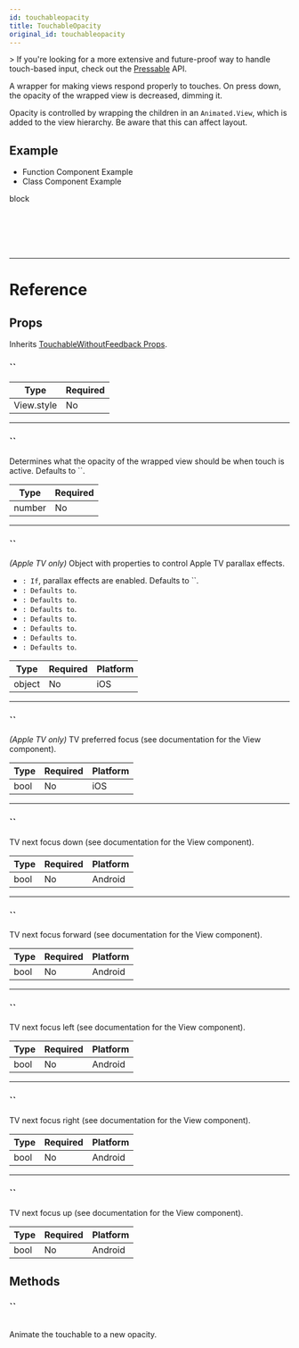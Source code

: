 ```yaml
---
id: touchableopacity
title: TouchableOpacity
original_id: touchableopacity
---
```


&gt; If you're looking for a more extensive and future-proof way to handle touch-based input, check out the [Pressable](pressable.md) API.

A wrapper for making views respond properly to touches. On press down, the opacity of the wrapped view is decreased, dimming it.

Opacity is controlled by wrapping the children in an `Animated.View`, which is added to the view hierarchy. Be aware that this can affect layout.

## Example

<div className="toggler">
  <ul role="tablist" className="toggle-syntax">
    <li id="functional" className="button-functional" aria-selected="false" role="tab" tabIndex={0} aria-controls="functionaltab" onClick="displayTabs('syntax', 'functional')">
      Function Component Example
    </li>
    <li id="classical" className="button-classical" aria-selected="false" role="tab" tabIndex={0} aria-controls="classicaltab" onClick="displayTabs('syntax', 'classical')">
      Class Component Example
    </li>
  </ul>
</div>

block

```SnackPlayer name=TouchableOpacity%20Function%20Component%20Example



```

```SnackPlayer name=TouchableOpacity%20Class%20Component%20Example



```

---

# Reference

## Props

Inherits [TouchableWithoutFeedback Props](touchablewithoutfeedback.md#props).

### ``

| Type       | Required |
| ---------- | -------- |
| View.style | No       |

---

### ``

Determines what the opacity of the wrapped view should be when touch is active. Defaults to ``.

| Type   | Required |
| ------ | -------- |
| number | No       |

---

### ``

_(Apple TV only)_ Object with properties to control Apple TV parallax effects.

- `: If`, parallax effects are enabled. Defaults to ``.
- `: Defaults to`.
- `: Defaults to`.
- `: Defaults to`.
- `: Defaults to`.
- `: Defaults to`.
- `: Defaults to`.
- `: Defaults to`.

| Type   | Required | Platform |
| ------ | -------- | -------- |
| object | No       | iOS      |

---

### ``

_(Apple TV only)_ TV preferred focus (see documentation for the View component).

| Type | Required | Platform |
| ---- | -------- | -------- |
| bool | No       | iOS      |

---

### ``

TV next focus down (see documentation for the View component).

| Type | Required | Platform |
| ---- | -------- | -------- |
| bool | No       | Android  |

---

### ``

TV next focus forward (see documentation for the View component).

| Type | Required | Platform |
| ---- | -------- | -------- |
| bool | No       | Android  |

---

### ``

TV next focus left (see documentation for the View component).

| Type | Required | Platform |
| ---- | -------- | -------- |
| bool | No       | Android  |

---

### ``

TV next focus right (see documentation for the View component).

| Type | Required | Platform |
| ---- | -------- | -------- |
| bool | No       | Android  |

---

### ``

TV next focus up (see documentation for the View component).

| Type | Required | Platform |
| ---- | -------- | -------- |
| bool | No       | Android  |

## Methods

### ``

```jsx
```

Animate the touchable to a new opacity.
